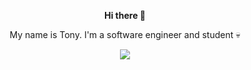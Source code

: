 <p align="center"> <b>Hi there 👋</b> </p>

<p align="center">
  My name is Tony. I'm a software engineer and student 💀 <br>
</p>

<p align="center">
  <a href="https://skillicons.dev">
    <img src="https://skillicons.dev/icons?i=git,vim,cpp,qt,cmake,neovim,nodejs,ts,postgres" />
  </a>
</p>

<!--
**Technonmad/Technonmad** is a ✨ _special_ ✨ repository because its `README.md` (this file) appears on your GitHub profile.

Here are some ideas to get you started:

- 🔭 I’m currently working on ...
- 🌱 I’m currently learning ...
- 👯 I’m looking to collaborate on ...
- 🤔 I’m looking for help with ...
- 💬 Ask me about ...
- 📫 How to reach me: ...
- 😄 Pronouns: ...
- ⚡ Fun fact: ...
-->
